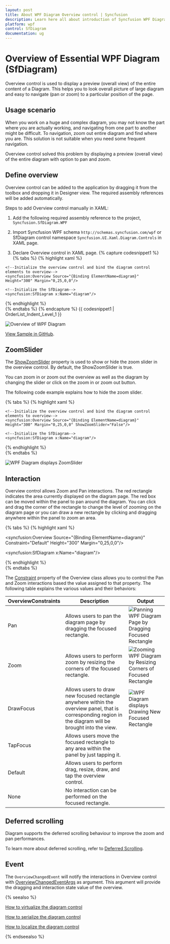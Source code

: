 ```yaml
---
layout: post
title: About WPF Diagram Overview control | Syncfusion
description: Learn here all about introduction of Syncfusion WPF Diagram Overview (SfDiagram) control, its elements and more details.
platform: wpf
control: SfDiagram
documentation: ug
---
```


# Overview of Essential WPF Diagram (SfDiagram)

Overview control is used to display a preview (overall view) of the entire content of a Diagram. This helps you to look overall picture of large diagram and easy to navigate (pan or zoom) to a particular position of the page.

## Usage scenario

When you work on a huge and complex diagram, you may not know the part where you are actually working, and navigating from one part to another might be difficult. To navigation, zoom out entire diagram and find where you are. This solution is not suitable when you need some frequent navigation.

Overview control solved this problem by displaying a preview (overall view) of the entire diagram with option to pan and zoom.

## Define overview

Overview control can be added to the application by dragging it from the toolbox and dropping it in Designer view. The required assembly references will be added automatically.

Steps to add Overview control manually in XAML:

1. Add the following required assembly reference to the project, `Syncfusion.SfDiagram.WPF`

2. Import Syncfusion WPF schema `http://schemas.syncfusion.com/wpf` or SfDiagram control namespace `Syncfusion.UI.Xaml.Diagram.Controls` in XAML page.

3. Declare Overview control in XAML page.
{% capture codesnippet1 %}
{% tabs %}
{% highlight xaml %}

<Window x:Class="UserInteraction_Overview.MainWindow"
        xmlns="http://schemas.microsoft.com/winfx/2006/xaml/presentation"
        xmlns:x="http://schemas.microsoft.com/winfx/2006/xaml"
        xmlns:syncfusion="http://schemas.syncfusion.com/wpf"
        WindowStartupLocation="CenterScreen"
        Title="Overview" Height="720" Width="1200">
    
    <!--Initialize the overview control and bind the diagram control elements to overview-->
    <syncfusion:Overview Source="{Binding ElementName=diagram}" Height="300" Margin="0,25,0,0"/>

    <!--Initialize the SfDiagram-->
    <syncfusion:SfDiagram x:Name="diagram"/>
</Window>
	
{% endhighlight %}	
{% endtabs %}
{% endcapture %}
{{ codesnippet1 | OrderList_Indent_Level_1 }}

![Overview of WPF Diagram](Overview-Control_images/wpf-diagram-overview.png)

[View Sample in GitHub](https://github.com/SyncfusionExamples/WPF-Diagram-Examples/tree/master/Samples/Overview).

## ZoomSlider

The [ShowZoomSlider](https://help.syncfusion.com/cr/wpf/Syncfusion.UI.Xaml.Diagram.Controls.Overview.html#Syncfusion_UI_Xaml_Diagram_Controls_Overview_ShowZoomSliderProperty) property is used to show or hide the zoom slider in the overview control. By default, the ShowZoomSlider is true.

You can zoom in or zoom out the overview as well as the diagram by changing the slider or click on the zoom in or zoom out button.

 The following code example explains how to hide the zoom slider.

{% tabs %}
{% highlight xaml %}

<Window x:Class="UserInteraction_Overview.MainWindow"
        xmlns="http://schemas.microsoft.com/winfx/2006/xaml/presentation"
        xmlns:x="http://schemas.microsoft.com/winfx/2006/xaml"
        xmlns:syncfusion="http://schemas.syncfusion.com/wpf"
        WindowStartupLocation="CenterScreen"
        Title="Overview" Height="720" Width="1200">
    
    <!--Initialize the overview control and bind the diagram control elements to overview-->
    <syncfusion:Overview Source="{Binding ElementName=diagram}" Height="300" Margin="0,25,0,0" ShowZoomSlider="False"/>

    <!--Initialize the SfDiagram-->
    <syncfusion:SfDiagram x:Name="diagram"/>
</Window>
	
{% endhighlight %}	
{% endtabs %}

![WPF Diagram displays ZoomSlider](Overview-Control_images/wpf-diagram-zoom-slider.png)


## Interaction

Overview control allows Zoom and Pan interactions. The red rectangle indicates the area currently displayed on the diagram page. The red box can be moved within the panel to pan around the diagram. You can click and drag the corner of the rectangle to change the level of zooming on the diagram page or you can draw a new rectangle by clicking and dragging anywhere within the panel to zoom an area.

{% tabs %}
{% highlight xaml %}

<!--Initialize the overview control with its constraint-->
<syncfusion:Overview Source="{Binding ElementName=diagram}" 
                     Constraint="Default" 
                     Height="300" Margin="0,25,0,0"/>

<!--Initialize the SfDiagram-->
<syncfusion:SfDiagram x:Name="diagram"/>

{% endhighlight %}	
{% endtabs %}

The [Constraint](https://help.syncfusion.com/cr/wpf/Syncfusion.UI.Xaml.Diagram.Controls.Overview.html#Syncfusion_UI_Xaml_Diagram_Controls_Overview_ConstraintProperty) property of the Overview class allows you to control the Pan and Zoom interactions based the value assigned to that property. The following table explains the various values and their behaviors:

| OverviewConstraints | Description | Output |
|---|---|---|
| Pan | Allows users to pan the diagram page by dragging the focused rectangle. |![Panning WPF Diagram Page by Dragging Focused Rectangle](Overview-Control_images/wpf-diagram-pan.gif) |
| Zoom | Allows users to perform zoom by resizing the corners of the focused rectangle. |![Zooming WPF Diagram by Resizing Corners of Focused Rectangle](Overview-Control_images/wpf-diagram-resize-rectangle-corner.gif) |
| DrawFocus | Allows users to draw new focused rectangle anywhere within the overview panel, that is corresponding region in the diagram will be brought into the view.|![WPF Diagram displays Drawing New Focused Rectangle](Overview-Control_images/wpf-diagram-draw-focus.gif) |
| TapFocus | Allows users move the focused rectangle to any area within the panel by just tapping it.| |
| Default | Allows users to perform drag, resize, draw, and tap the overview control.| |
| None |No interaction can be performed on the focused rectangle.||

## Deferred scrolling

Diagram supports the deferred scrolling behaviour to improve the zoom and pan performances.

To learn more about deferred scrolling, refer to [Deferred Scrolling](/wpf/diagram/virtualization#deferred-scrolling "DeferredScrolling").

## Event

The `OverviewChangedEvent` will notify the interactions in Overview control with [OverviewChangedEventArgs](https://help.syncfusion.com/cr/wpf/Syncfusion.UI.Xaml.Diagram.Controls.OverviewChangedEventArgs.html) as argument. This argument will provide the dragging and interaction state value of the overview.

{% seealso %}

[How to virtualize the diagram control](/wpf/diagram/virtualization)

[How to serialize the diagram control](/wpf/diagram/serialization)

[How to localize the diagram control](/wpf/diagram/localization)

{% endseealso %}